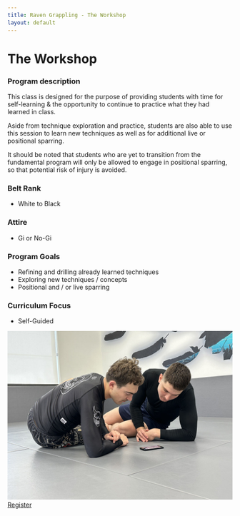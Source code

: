 ```yaml
---
title: Raven Grappling - The Workshop
layout: default
---
```


<div class="container py-5 px-4 p-lg-5">
  <h1>
    The Workshop
  </h1>

  <h3>
    Program description
  </h3>
  <p>
    This class is designed for the purpose of providing students with time for self-learning & the opportunity to continue to practice what they had learned in class.
  </p>
  <p>
    Aside from technique exploration and practice, students are also able to use this session to learn new techniques as well as for additional live or positional sparring. 
  </p>
  <p>
    It should be noted that students who are yet to transition from the fundamental program will only be allowed to engage in positional sparring, so that potential risk of injury is avoided.
  </p>
  
  <div class="row">
    <div class="col-lg">
      <h3>
        Belt Rank
      </h3>
      <ul>
        <li>White to Black</li>
      </ul>
      <h3>
        Attire
      </h3>
      <ul>
        <li>Gi or No-Gi</li>
      </ul>
      <h3>
        Program Goals
      </h3>
      <ul>
        <li>Refining and drilling already learned techniques</li>
        <li>Exploring new techniques / concepts</li>
        <li>Positional and / or live sparring</li>
      </ul>
      <h3>Curriculum Focus</h3>
      <ul>
        <li>Self-Guided</li>
      </ul>
    </div>
    <div class="col-lg">
    <img src="/assets/images/programs/workshop.jpg" alt="Workshop" class="img-fluid mb-5">
    </div>
  <div>    
  <a href="/memberships" class="rg-button">Register</a>
</div>
